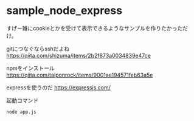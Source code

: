 # sample_node_express
すげー雑にcookieとかを受けて表示できるようなサンプルを作りたかっただけ。

gitにつなぐならsshだよね
https://qiita.com/shizuma/items/2b2f873a0034839e47ce

npmをインストール
https://qiita.com/taiponrock/items/9001ae194571feb63a5e

expressを使うのだ
https://expressjs.com/

起動コマンド
```
node app.js
```